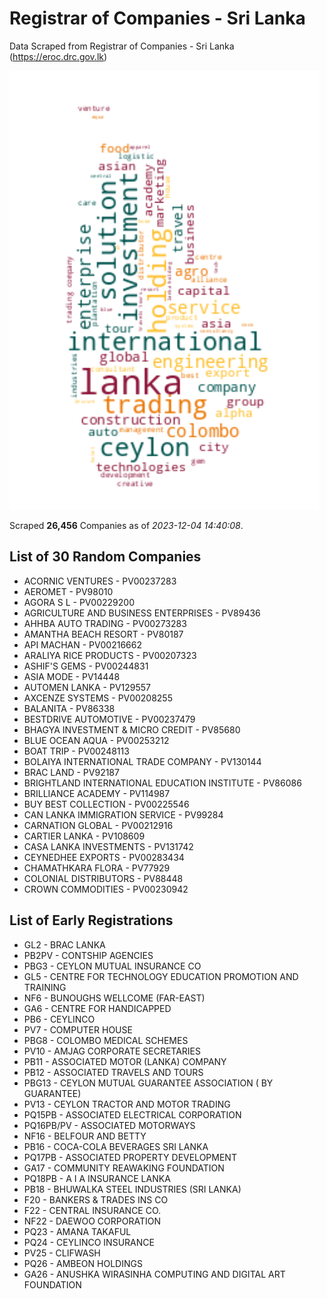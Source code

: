 # Registrar of Companies - Sri Lanka

Data Scraped from Registrar of Companies - Sri Lanka (https://eroc.drc.gov.lk)

![word-cloud](data/word_cloud.png)

Scraped **26,456** Companies as of *2023-12-04 14:40:08*.

## List of 30 Random Companies

* ACORNIC VENTURES - PV00237283
* AEROMET - PV98010
* AGORA S L - PV00229200
* AGRICULTURE AND BUSINESS ENTERPRISES - PV89436
* AHHBA AUTO TRADING - PV00273283
* AMANTHA BEACH RESORT - PV80187
* API MACHAN - PV00216662
* ARALIYA RICE PRODUCTS - PV00207323
* ASHIF'S GEMS - PV00244831
* ASIA MODE - PV14448
* AUTOMEN LANKA - PV129557
* AXCENZE SYSTEMS - PV00208255
* BALANITA - PV86338
* BESTDRIVE AUTOMOTIVE - PV00237479
* BHAGYA INVESTMENT & MICRO CREDIT - PV85680
* BLUE OCEAN AQUA - PV00253212
* BOAT  TRIP - PV00248113
* BOLAIYA INTERNATIONAL TRADE COMPANY - PV130144
* BRAC LAND - PV92187
* BRIGHTLAND INTERNATIONAL EDUCATION INSTITUTE - PV86086
* BRILLIANCE ACADEMY - PV114987
* BUY BEST COLLECTION - PV00225546
* CAN LANKA IMMIGRATION SERVICE - PV99284
* CARNATION GLOBAL - PV00212916
* CARTIER LANKA - PV108609
* CASA LANKA INVESTMENTS - PV131742
* CEYNEDHEE EXPORTS - PV00283434
* CHAMATHKARA FLORA - PV77929
* COLONIAL DISTRIBUTORS - PV88448
* CROWN COMMODITIES - PV00230942

## List of Early Registrations

* GL2 - BRAC LANKA 
* PB2PV - CONTSHIP AGENCIES 
* PBG3 - CEYLON MUTUAL INSURANCE CO 
* GL5 - CENTRE FOR TECHNOLOGY EDUCATION PROMOTION AND TRAINING 
* NF6 - BUNOUGHS WELLCOME (FAR-EAST) 
* GA6 - CENTRE FOR HANDICAPPED 
* PB6 - CEYLINCO 
* PV7 - COMPUTER HOUSE 
* PBG8 - COLOMBO MEDICAL SCHEMES 
* PV10 - AMJAG CORPORATE SECRETARIES 
* PB11 - ASSOCIATED MOTOR (LANKA) COMPANY 
* PB12 - ASSOCIATED TRAVELS AND TOURS 
* PBG13 - CEYLON MUTUAL GUARANTEE ASSOCIATION ( BY GUARANTEE) 
* PV13 - CEYLON TRACTOR AND MOTOR TRADING 
* PQ15PB - ASSOCIATED ELECTRICAL CORPORATION 
* PQ16PB/PV - ASSOCIATED MOTORWAYS 
* NF16 - BELFOUR AND BETTY 
* PB16 - COCA-COLA BEVERAGES SRI LANKA 
* PQ17PB - ASSOCIATED PROPERTY DEVELOPMENT 
* GA17 - COMMUNITY REAWAKING FOUNDATION 
* PQ18PB - A I A INSURANCE LANKA 
* PB18 - BHUWALKA STEEL INDUSTRIES (SRI LANKA) 
* F20 - BANKERS & TRADES INS CO 
* F22 - CENTRAL INSURANCE CO. 
* NF22 - DAEWOO CORPORATION 
* PQ23 - AMANA TAKAFUL 
* PQ24 - CEYLINCO INSURANCE 
* PV25 - CLIFWASH 
* PQ26 - AMBEON HOLDINGS 
* GA26 - ANUSHKA WIRASINHA COMPUTING AND DIGITAL ART FOUNDATION 